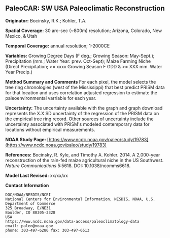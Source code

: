 ## PaleoCAR: SW USA Paleoclimatic Reconstruction

**Originator:** Bocinsky, R.K.; Kohler, T.A.

**Spatial Coverage:** 30 arc-sec (~800m) resolution; Arizona, Colorado, New Mexico, & Utah

**Temporal Coverage:** annual resolution; 1-2000CE

**Variables:** Growing Degree Days (F deg.; Growing Season: May-Sept.); Precipitation (mm.; Water Year: prev. Oct-Sept); Maize Farming Niche (Direct Precipitation; >= xxxx Growing Season F GDD & >= XXX mm. Water Year Precip.)

**Method Summary and Comments** For each pixel, the model selects the tree ring chronologies (west of the Mississippi) that best predict PRISM data for that location and uses correlation adjusted regression to estimate the paleoenvironmental varriable for each year. 

**Uncertainty:** The uncertainty available with the graph and graph download represents the X.X SD uncertainty of the regression of the PRISM data on the empirical tree ring record. Other sources of uncertainty include the uncertainty associated with PRISM's modeled contemporary data for locations without empirical measurements. 

**NOAA Study Page:** [https://www.ncdc.noaa.gov/paleo/study/19783](https://www.ncdc.noaa.gov/paleo/study/19783)

**References:** Bocinsky, R. Kyle, and Timothy A. Kohler. 2014. A 2,000-year reconstruction of the rain-fed maize agricultural niche in the US Southwest. _Nature Communications_ 5:5618. DOI: 10.1038/ncomms6618.

**Model Last Revised:** xx/xx/xx

**Contact Information**
```
DOC/NOAA/NESDIS/NCEI
National Centers for Environmental Information, NESDIS, NOAA, U.S. Department of Commerce
325 Broadway, E/NE31
Boulder, CO 80305-3328
USA
https://www.ncdc.noaa.gov/data-access/paleoclimatology-data
email: paleo@noaa.gov
phone: 303-497-6280 fax: 303-497-6513
```
